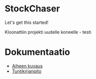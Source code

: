 # StockChaser
Let's get this started!

Kloonattiin projekti uudelle koneelle - testi


# Dokumentaatio
- [Aiheen kuvaus](dokumentaatio/aiheenKuvausJaRakenne.md)
- [Tuntikirjanpito](dokumentaatio/Tuntikirjanpito.md)

